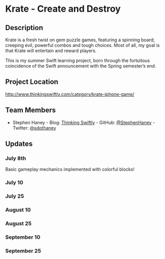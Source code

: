 # Krate - Create and Destroy

## Description

Krate is a fresh twist on gem puzzle games, featuring a spinning board; creeping evil, powerful combos and tough choices.  Most of all, my goal is that Krate will entertain and reward players.

This is my summer Swift learning project, born through the fortuitous coincidence of the Swift announcement with the Spring semester’s end.

## Project Location

http://www.thinkingswiftly.com/category/krate-iphone-game/

## Team Members

- Stephen Haney - Blog: [Thinking Swiftly][1] - GitHub: [@StephenHaney][2] - Twitter: [@sdothaney][3]

## Updates

### July 8th
Basic gameplay mechanics implemented with colorful blocks!

### July 10

### July 25

### August 10

### August 25

### September 10

### September 25

[1]: http://www.thinkingswiftly.com
[2]: https://github.com/StephenHaney
[3]: https://twitter.com/sdothaney